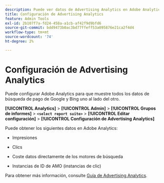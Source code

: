 ```yaml
---
description: Puede ver datos de Advertising Analytics en Adobe Analytics
title: Configuración de Advertising Analytics
feature: Admin Tools
exl-id: 2b107f7a-fd24-458a-a1cb-af42f9d9bfd6
source-git-commit: bdd9473b0ac3bd77ffeff53a095876e21ca2f4d4
workflow-type: tm+mt
source-wordcount: '74'
ht-degree: 2%

---
```


# Configuración de Advertising Analytics

Puede configurar Adobe Analytics para que muestre todos los datos de búsqueda de pago de Google y Bing uno al lado del otro.

**[!UICONTROL Analytics]** > **[!UICONTROL Admin]** > **[!UICONTROL Grupos de informes]** > **`<select report suite>`** > **[!UICONTROL Editar configuración]** > **[!UICONTROL Configuración de Advertising Analytics]**

Puede obtener los siguientes datos en Adobe Analytics:

* Impresiones

* Clics

* Coste datos directamente de los motores de búsqueda

* Instancias de ID de AMO (instancias de clic)

Para obtener más información, consulte [Guía de Advertising Analytics](/help/integrate/c-advertising-analytics/overview.md).
